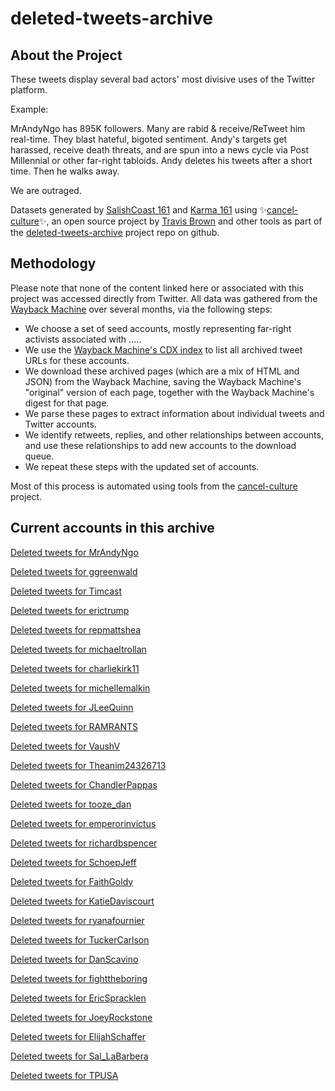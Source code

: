 # deleted-tweets-archive



## About the Project 

These tweets display several bad actors' most divisive uses of the Twitter platform.

Example:

MrAndyNgo has 895K followers. Many are rabid & receive/ReTweet him real-time. They blast hateful, bigoted sentiment. Andy's targets get harassed, receive death threats, and are spun into a news cycle via Post Millennial or other far-right tabloids. Andy deletes his tweets after a short time. Then he walks away.

We are outraged.


  
Datasets generated by [SalishCoast 161](https://twitter.com/SalishCoastA) and [Karma 161](https://twitter.com/KarmaOneSixOne)
using ✨[cancel-culture](https://github.com/travisbrown/cancel-culture)✨, an open source project by [Travis Brown](https://twitter.com/travisbrown) and other tools as part of the [deleted-tweets-archive](https://github.com/salcoast/deleted-tweets-archive/) project repo on github.



## Methodology

Please note that none of the content linked here or associated with this project was accessed directly from Twitter.
All data was gathered from the [Wayback Machine](https://archive.org/web/) over several months, via the following steps:

* We choose a set of seed accounts, mostly representing far-right activists associated with .....
* We use the [Wayback Machine's CDX index](https://github.com/internetarchive/wayback/blob/master/wayback-cdx-server/README.md) to list all archived tweet URLs for these accounts.
* We download these archived pages (which are a mix of HTML and JSON) from the Wayback Machine, saving the Wayback Machine's "original" version of each page, together with the Wayback Machine's digest for that page.
* We parse these pages to extract information about individual tweets and Twitter accounts.
* We identify retweets, replies, and other relationships between accounts, and use these relationships to add new accounts to the download queue.
* We repeat these steps with the updated set of accounts.

Most of this process is automated using tools from the [cancel-culture](https://github.com/travisbrown/cancel-culture) project.





## Current accounts in this archive

[Deleted tweets for MrAndyNgo](https://gist.github.com/salcoast/6a2adb344534ef308a29d3d5d91cb2c8)

[Deleted tweets for ggreenwald](https://gist.github.com/salcoast/39afab23c9a003132980a60e8a9def16)

[Deleted tweets for Timcast](Timcast-deleted.md)

[Deleted tweets for erictrump](erictrump-deleted.md)

[Deleted tweets for repmattshea](repmattshea-deleted.md)

[Deleted tweets for michaeltrollan](michaeltrollan-deleted.md)

[Deleted tweets for charliekirk11](charliekirk11-deleted.md)

[Deleted tweets for michellemalkin](michellemalkin-deleted.md)

[Deleted tweets for JLeeQuinn](JLeeQuinn-deleted.md)

[Deleted tweets for RAMRANTS](RAMRANTS-deleted.md)

[Deleted tweets for VaushV](VaushV-deleted.md)

[Deleted tweets for Theanim24326713](Theanim24326713-deleted.md)

[Deleted tweets for ChandlerPappas](https://gist.github.com/salcoast/1ec7427e91aa040c3b0816b8069888eb)

[Deleted tweets for tooze_dan](https://gist.github.com/salcoast/167ef4190e37658174d1f133ea9dd611)

[Deleted tweets for emperorinvictus](emperorinvictus-deleted.md)

[Deleted tweets for richardbspencer](richardbspencer-deleted.md)

[Deleted tweets for SchoepJeff](SchoepJeff-deleted.md)

[Deleted tweets for FaithGoldy](FaithGoldy-deleted.md)

[Deleted tweets for KatieDaviscourt](KatieDaviscourt-deleted.md)

[Deleted tweets for ryanafournier](ryanafournier-deleted.md)

[Deleted tweets for TuckerCarlson](TuckerCarlson-deleted.md)

[Deleted tweets for DanScavino](DanScavino-deleted.md)

[Deleted tweets for fighttheboring](fighttheboring-deleted.md)

[Deleted tweets for EricSpracklen](EricSpracklen-deleted.md)

[Deleted tweets for JoeyRockstone](JoeyRockstone-deleted.md)

[Deleted tweets for ElijahSchaffer](ElijahSchaffer-deleted.md)

[Deleted tweets for Sal_LaBarbera](Sal_LaBarbera-deleted.md)

[Deleted tweets for TPUSA](TPUSA-deleted.md)


